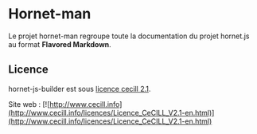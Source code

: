 # Hornet-man

Le projet hornet-man regroupe toute la documentation du projet hornet.js au format **Flavored Markdown**.

## Licence

hornet-js-builder est sous [licence cecill 2.1](./LICENCE.md).

Site web : [![http://www.cecill.info](http://www.cecill.info/licences/Licence_CeCILL_V2.1-en.html)](http://www.cecill.info/licences/Licence_CeCILL_V2.1-en.html)